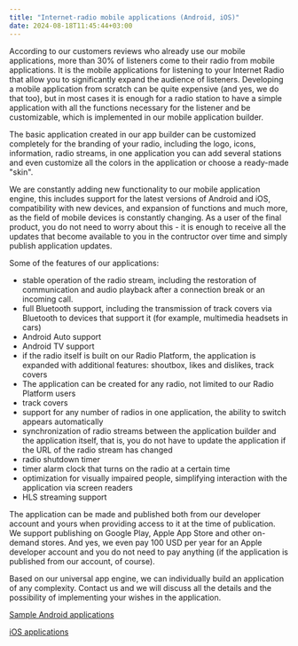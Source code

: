 ```yaml
---
title: "Internet-radio mobile applications (Android, iOS)"
date: 2024-08-18T11:45:44+03:00
---
```


According to our customers reviews who already use our mobile applications, more than 30% of listeners come to their radio from mobile applications.
It is the mobile applications for listening to your Internet Radio that allow you to significantly expand the audience of listeners.
Developing a mobile application from scratch can be quite expensive (and yes, we do that too), but in most cases it is enough for a radio station to have a simple application with all the functions necessary for the listener and be customizable, which is implemented in our mobile application builder.

The basic application created in our app builder can be customized completely for the branding of your radio, including the logo, icons, information, radio streams, in one application you can add several stations and even customize all the colors in the application or choose a ready-made "skin".

We are constantly adding new functionality to our mobile application engine, this includes support for the latest versions of Android and iOS, compatibility with new devices, and expansion of functions and much more, as the field of mobile devices is constantly changing. As a user of the final product, you do not need to worry about this - it is enough to receive all the updates that become available to you in the contructor over time and simply publish application updates.

Some of the features of our applications:
- stable operation of the radio stream, including the restoration of communication and audio playback after a connection break or an incoming call.
- full Bluetooth support, including the transmission of track covers via Bluetooth to devices that support it (for example, multimedia headsets in cars)
- Android Auto support
- Android TV support
- if the radio itself is built on our Radio Platform, the application is expanded with additional features: shoutbox, likes and dislikes, track covers 
- The application can be created for any radio, not limited to our Radio Platform users
- track covers
- support for any number of radios in one application, the ability to switch appears automatically
- synchronization of radio streams between the application builder and the application itself, that is, you do not have to update the application if the URL of the radio stream has changed
- radio shutdown timer
- timer alarm clock that turns on the radio at a certain time
- optimization for visually impaired people, simplifying interaction with the application via screen readers
- HLS streaming support

The application can be made and published both from our developer account and yours when providing access to it at the time of publication. We support publishing on Google Play, Apple App Store and other on-demand stores. And yes, we even pay 100 USD per year for an Apple developer account and you do not need to pay anything (if the application is published from our account, of course).

Based on our universal app engine, we can individually build an application of any complexity. Contact us and we will discuss all the details and the possibility of implementing your wishes in the application.

[Sample Android applications](https://play.google.com/store/apps/developer?id=iRadioService)

[iOS applications](https://itunes.apple.com/us/developer/aleksey-paramonov/id781686676)


